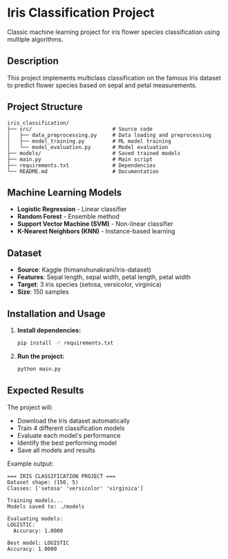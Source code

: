 # Iris Classification Project

Classic machine learning project for iris flower species classification using multiple algorithms.

## Description

This project implements multiclass classification on the famous Iris dataset to predict flower species based on sepal and petal measurements.

## Project Structure

```
iris_classification/
├── src/                          # Source code
│   ├── data_preprocessing.py     # Data loading and preprocessing
│   ├── model_training.py         # ML model training
│   └── model_evaluation.py       # Model evaluation
├── models/                       # Saved trained models
├── main.py                       # Main script
├── requirements.txt              # Dependencies
└── README.md                     # Documentation
```

## Machine Learning Models

- **Logistic Regression** - Linear classifier
- **Random Forest** - Ensemble method
- **Support Vector Machine (SVM)** - Non-linear classifier
- **K-Nearest Neighbors (KNN)** - Instance-based learning

## Dataset

- **Source**: Kaggle (himanshunakrani/iris-dataset)
- **Features**: Sepal length, sepal width, petal length, petal width
- **Target**: 3 iris species (setosa, versicolor, virginica)
- **Size**: 150 samples

## Installation and Usage

1. **Install dependencies:**
   ```bash
   pip install -r requirements.txt
   ```

2. **Run the project:**
   ```bash
   python main.py
   ```

## Expected Results

The project will:
- Download the Iris dataset automatically
- Train 4 different classification models
- Evaluate each model's performance
- Identify the best performing model
- Save all models and results

Example output:
```
=== IRIS CLASSIFICATION PROJECT ===
Dataset shape: (150, 5)
Classes: ['setosa' 'versicolor' 'virginica']

Training models...
Models saved to: ./models

Evaluating models:
LOGISTIC:
  Accuracy: 1.0000

Best model: LOGISTIC
Accuracy: 1.0000
```